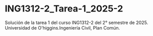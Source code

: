 # ING1312-2_Tarea-1_2025-2
Solución de la tarea 1 del curso ING1312-2 del 2° semestre de 2025. Universidad de O'higgins.Ingeniería Civil, Plan Común.
